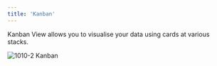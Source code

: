 ```yaml
---
title: 'Kanban'
---
```


Kanban View allows you to visualise your data using cards at various stacks.

![1010-2 Kanban](/img/content/kanban.png)